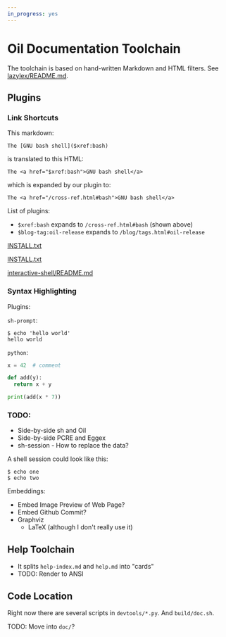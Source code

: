 ```yaml
---
in_progress: yes
---
```


Oil Documentation Toolchain
===========================

The toolchain is based on hand-written Markdown and HTML filters.  See
[lazylex/README.md]().

<div id="toc">
</div>

## Plugins

### Link Shortcuts

This markdown:

```
The [GNU bash shell]($xref:bash)
```

is translated to this HTML:

```
The <a href="$xref:bash">GNU bash shell</a>
```

which is expanded by our plugin to:

```
The <a href="/cross-ref.html#bash">GNU bash shell</a>
```

List of plugins:

- `$xref:bash` expands to `/cross-ref.html#bash` (shown above)
- `$blog-tag:oil-release` expands to `/blog/tags.html#oil-release`


[INSTALL.txt]($oil-src)

[INSTALL.txt]($oil-src:INSTALL.txt)

[interactive-shell/README.md]($blog-code-src)

### Syntax Highlighting


Plugins:

`sh-prompt`:

``` sh-prompt
$ echo 'hello world'
hello world
```

`python`:

``` python
x = 42  # comment

def add(y):
  return x + y

print(add(x * 7))
```


### TODO:

- Side-by-side sh and Oil
- Side-by-side PCRE and Eggex
- sh-session - How to replace the data?


A shell session could look like this:

<div shell="sh">

```
$ echo one
$ echo two
```

</div>

Embeddings:

- Embed Image Preview of Web Page?
- Embed Github Commit?
- Graphviz
  - LaTeX (although I don't really use it)


## Help Toolchain

- It splits `help-index.md` and `help.md` into "cards"
- TODO: Render to ANSI

## Code Location

Right now there are several scripts in `devtools/*.py`.  And `build/doc.sh`.

TODO: Move into `doc/`?

